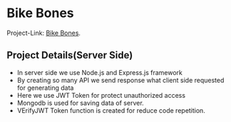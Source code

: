 # Bike Bones

Project-Link: [Bike Bones]().

## Project Details(Server Side)

* In server side we use Node.js and Express.js framework 
* By creating so many API we send response what client side requested for generating data
* Here we use JWT Token for protect unauthorized access
* Mongodb is used for saving data of server.
* VErifyJWT Token function is created for reduce code repetition.

